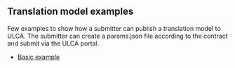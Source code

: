 ## Translation model examples
Few examples to show how a submitter can publish a translation model to ULCA. The submitter can create a params.json file according to the contract and submit via the ULCA portal.

* [Basic example](./basic)
